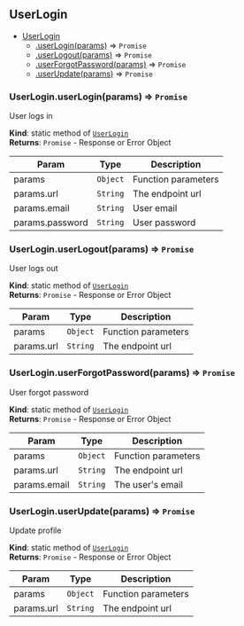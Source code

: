 <a name="module_UserLogin"></a>

## UserLogin

* [UserLogin](#module_UserLogin)
    * [.userLogin(params)](#module_UserLogin.userLogin) ⇒ <code>Promise</code>
    * [.userLogout(params)](#module_UserLogin.userLogout) ⇒ <code>Promise</code>
    * [.userForgotPassword(params)](#module_UserLogin.userForgotPassword) ⇒ <code>Promise</code>
    * [.userUpdate(params)](#module_UserLogin.userUpdate) ⇒ <code>Promise</code>

<a name="module_UserLogin.userLogin"></a>

### UserLogin.userLogin(params) ⇒ <code>Promise</code>
User logs in

**Kind**: static method of [<code>UserLogin</code>](#module_UserLogin)  
**Returns**: <code>Promise</code> - Response or Error Object  

| Param | Type | Description |
| --- | --- | --- |
| params | <code>Object</code> | Function parameters |
| params.url | <code>String</code> | The endpoint url |
| params.email | <code>String</code> | User email |
| params.password | <code>String</code> | User password |

<a name="module_UserLogin.userLogout"></a>

### UserLogin.userLogout(params) ⇒ <code>Promise</code>
User logs out

**Kind**: static method of [<code>UserLogin</code>](#module_UserLogin)  
**Returns**: <code>Promise</code> - Response or Error Object  

| Param | Type | Description |
| --- | --- | --- |
| params | <code>Object</code> | Function parameters |
| params.url | <code>String</code> | The endpoint url |

<a name="module_UserLogin.userForgotPassword"></a>

### UserLogin.userForgotPassword(params) ⇒ <code>Promise</code>
User forgot password

**Kind**: static method of [<code>UserLogin</code>](#module_UserLogin)  
**Returns**: <code>Promise</code> - Response or Error Object  

| Param | Type | Description |
| --- | --- | --- |
| params | <code>Object</code> | Function parameters |
| params.url | <code>String</code> | The endpoint url |
| params.email | <code>String</code> | The user's email |

<a name="module_UserLogin.userUpdate"></a>

### UserLogin.userUpdate(params) ⇒ <code>Promise</code>
Update profile

**Kind**: static method of [<code>UserLogin</code>](#module_UserLogin)  
**Returns**: <code>Promise</code> - Response or Error Object  

| Param | Type | Description |
| --- | --- | --- |
| params | <code>Object</code> | Function parameters |
| params.url | <code>String</code> | The endpoint url |

